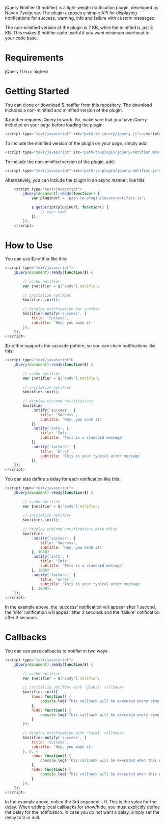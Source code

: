 
jQuery Notifier ($.notifier) is a light-weight notification plugin, developed by Neven Dyulgerov. The plugin exposes a simple API for displaying notifications for success, warning, info and failure with custom messages. 

The non-minified version of the plugin is 7 KB, while the minified is just 3 KB. This makes $.notifier quite useful if you want minimum overhead to your code base.

# Requirements

jQuery (1.6 or higher)


# Getting Started

You can clone or download $.notifier from this repository. The download includes a non-minified and minified version of the plugin.

$.notifier requires jQuery to work. So, make sure that you have jQuery included on your page before loading the plugin:

```javascript
<script type="text/javascript" src="path-to-jquery/jquery.js"></script>
```

To include the minified version of the plugin on your page, simply add:

```javascript
<script type="text/javascript" src="path-to-plugin/jquery-notifier.min.js"></script>
```

To include the non-minified version of the plugin, add:

```javascript	
<script type="text/javascript" src="path-to-plugin/jquery-notifier.js"></script>
```

Alternatively, you can include the plugin in an async manner, like this:

```javascript
	<script type="text/javascript">
		jQuery(document).ready(function() {
			var pluginUrl = 'path-to-plugin/jquery-notifier.js';
			
			$.getScript(pluginUrl, function() {
				// your code
			});
		});
	</script>
```


# How to Use

You can use $.notifier like this:

```javascript
<script type="text/javascript">
	jQuery(document).ready(function($) {
	
		// cache notifier
		var $notifier = $('body').notifier;
		
		// initialize notifier
		$notifier.init();
		
		// display notification for success
		$notifier.notify('success', {
			title: 'Success',
			subtitle: 'Hey, you made it!'
		});
	});
</script>
```

$.notifier supports the cascade pattern, so you can chain notifications like this:

```javascript
<script type="text/javascript">
	jQuery(document).ready(function($) {
	
		// cache notifier
		var $notifier = $('body').notifier;
		
		// initialize notifier
		$notifier.init();
		
		// display chained notifications
		$notifier
			.notify('success', {
				title: 'Success',
				subtitle: 'Hey, you made it!'
			})
			.notify('info', {
				title: 'Info',
				subtitle: 'This is a standard message'
			})
			.notify('failure', {
				title: 'Error',
				subtitle: 'This is your typical error message' 
			});
	});
</script>
```

You can also define a delay for each notification like this:

```javascript
<script type="text/javascript">
	jQuery(document).ready(function($) {
	
		// cache notifier
		var $notifier = $('body').notifier;
		
		// initialize notifier
		$notifier.init();
		
		// display chained notifications with delay
		$notifier
			.notify('success', {
				title: 'Success',
				subtitle: 'Hey, you made it!'
			}, 1000)
			.notify('info', {
				title: 'Info',
				subtitle: 'This is a standard message'
			}, 2000)
			.notify('failure', {
				title: 'Error',
				subtitle: 'This is your typical error message' 
			}, 3000);
	});
</script>
```

In the example above, the 'success' notification will appear after 1 second, the 'info' notification will appear after 2 seconds and the 'failure' notification after 3 seconds.

# Callbacks

You can can pass callbacks to notifier in two ways:

```javascript
<script type="text/javascript">
	jQuery(document).ready(function($) {
	
		// cache notifier
		var $notifier = $('body').notifier;
		
		// initialize notifier with 'global' callbacks
		$notifier.init({
			show: function() {
				console.log('This callback will be executed every time a notification is opened');
			},
			hide: function() {
				console.log('This callback will be executed every time a notification is closed');
			}
		});
		
		// display notification with 'local' callbacks
		$notifier.notify('success', {
			title: 'Success',
			subtitle: 'Hey, you made it!'
		}, 0, {
			show: function() {
				console.log('This callback will be executed when this notification is opened');
			},
			hide: function() {
				console.log('This callback will be executed when this notification is closed.');
			}
		});
	});
</script>
```

In the example above, notice the 3rd argument - 0. This is the value for the delay. When adding local callbacks for show/hide, you must explicitly define the delay for the notification. In case you do not want a delay, simply set the delay to 0 or null.
